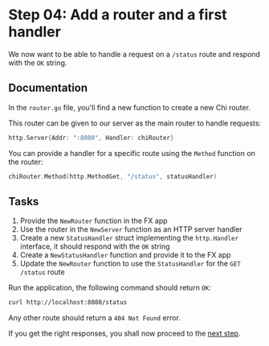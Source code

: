 # Step 04: Add a router and a first handler

We now want to be able to handle a request on a `/status` route and respond with the `OK` string.

## Documentation

In the `router.go` file, you'll find a new function to create a new Chi router.

This router can be given to our server as the main router to handle requests:

```go
http.Server{Addr: ":8080", Handler: chiRouter}
```

You can provide a handler for a specific route using the `Method` function on the router:

```go
chiRouter.Method(http.MethodGet, "/status", statusHandler)
```

## Tasks

1. Provide the `NewRouter` function in the FX app
2. Use the router in the `NewServer` function as an HTTP server handler
3. Create a new `StatusHandler` struct implementing the `http.Handler` interface, it should respond with the `OK` string
4. Create a `NewStatusHandler` function and provide it to the FX app
5. Update the `NewRouter` function to use the `StatusHandler` for the `GET /status` route

Run the application, the following command should return `OK`:

```sh
curl http://localhost:8080/status
```

Any other route should return a `404 Not Found` error.

If you get the right responses, you shall now proceed to the [next step](../step-06/README.md).